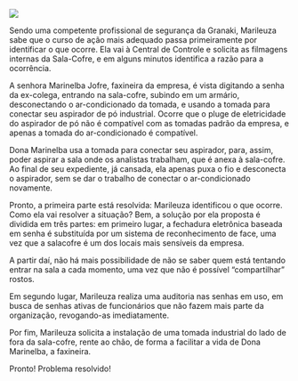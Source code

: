 [![](https://ampli-images.s3.amazonaws.com/production/286f27d5-7904-4b1d-8600-48671d61a991/original)](https://ampli-images.s3.amazonaws.com/production/286f27d5-7904-4b1d-8600-48671d61a991/original)

Sendo uma competente profissional de segurança da Granaki, Marileuza sabe que o curso de ação mais adequado passa primeiramente por identificar o que ocorre. Ela vai à Central de Controle e solicita as filmagens internas da Sala-Cofre, e em alguns minutos identifica a razão para a ocorrência.

A senhora Marinelba Jofre, faxineira da empresa, é vista digitando a senha da ex-colega, entrando na sala-cofre, subindo em um armário, desconectando o ar-condicionado da tomada, e usando a tomada para conectar seu aspirador de pó industrial. Ocorre que o pluge de eletricidade do aspirador de pó não é compatível com as tomadas padrão da empresa, e apenas a tomada do ar-condicionado é compatível.

Dona Marinelba usa a tomada para conectar seu aspirador, para, assim, poder aspirar a sala onde os analistas trabalham, que é anexa à sala-cofre. Ao final de seu expediente, já cansada, ela apenas puxa o fio e desconecta o aspirador, sem se dar o trabalho de conectar o ar-condicionado novamente.

Pronto, a primeira parte está resolvida: Marileuza identificou o que ocorre. Como ela vai resolver a situação? Bem, a solução por ela proposta é dividida em três partes: em primeiro lugar, a fechadura eletrônica baseada em senha é substituída por um sistema de reconhecimento de face, uma vez que a salacofre é um dos locais mais sensíveis da empresa.

A partir daí, não há mais possibilidade de não se saber quem está tentando entrar na sala a cada momento, uma vez que não é possível “compartilhar” rostos.

Em segundo lugar, Marileuza realiza uma auditoria nas senhas em uso, em busca de senhas ativas de funcionários que não fazem mais parte da organização, revogando-as imediatamente.

Por fim, Marileuza solicita a instalação de uma tomada industrial do lado de fora da sala-cofre, rente ao chão, de forma a facilitar a vida de Dona Marinelba, a faxineira.

Pronto! Problema resolvido!